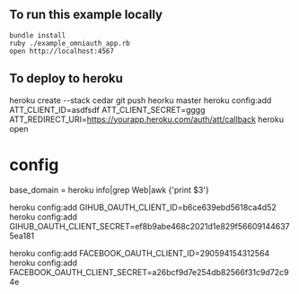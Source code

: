 ## To run this example locally

    bundle install
    ruby ./example_omniauth_app.rb
    open http://localhost:4567
    
## To deploy to heroku
    
   heroku create --stack cedar
   git push heorku master
   heroku config:add ATT_CLIENT_ID=asdfsdf ATT_CLIENT_SECRET=gggg  ATT_REDIRECT_URI=https://yourapp.heroku.com/auth/att/callback 
   heroku open
   
# config

base_domain = heroku info|grep Web|awk {'print $3'}

heroku config:add GIHUB_OAUTH_CLIENT_ID=b6ce639ebd5618ca4d52
heroku config:add GIHUB_OAUTH_CLIENT_SECRET=ef8b9abe468c2021d1e829f566091446375ea181

heroku config:add FACEBOOK_OAUTH_CLIENT_ID=290594154312564
heroku config:add FACEBOOK_OAUTH_CLIENT_SECRET=a26bcf9d7e254db82566f31c9d72c94e